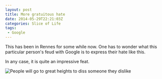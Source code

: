 ```yaml
---
layout: post
title: More gratuitous hate
date: 2014-05-29T22:21:03Z
categories: Slice of Life
tags: 
 - Google
---
```


This has been in Rennes for some while now. One has to wonder what this
particular person's feud with Google is to express their hate like this.

In any case, it is quite an impressive feat.

![People will go to great heights to diss someone they dislike](/images/google-hate.jpg)

